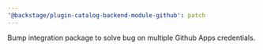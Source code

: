```yaml
---
'@backstage/plugin-catalog-backend-module-github': patch
---
```


Bump integration package to solve bug on multiple Github Apps credentials.
